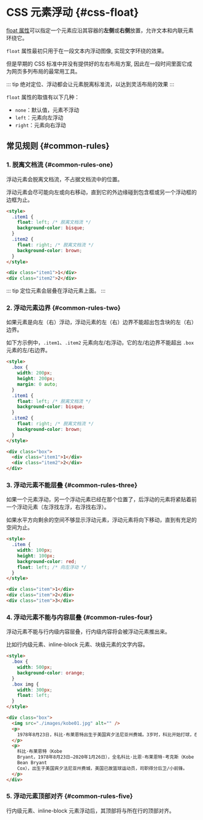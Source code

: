 # CSS 元素浮动 {#css-float}

[float 属性](https://developer.mozilla.org/zh-CN/docs/Web/CSS/float)可以指定一个元素应沿其容器的**左侧**或**右侧**放置，允许文本和内联元素环绕它。

`float` 属性最初只用于在一段文本内浮动图像, 实现文字环绕的效果。

但是早期的 CSS 标准中并没有提供好的左右布局方案, 因此在一段时间里面它成为网页多列布局的最常用工具。

::: tip
绝对定位、浮动都会让元素脱离标准流，以达到灵活布局的效果
:::

`float` 属性的取值有以下几种：

- `none`：默认值，元素不浮动
- `left`：元素向左浮动
- `right`：元素向右浮动

## 常见规则 {#common-rules}

### 1. 脱离文档流 {#common-rules-one}

浮动元素会脱离文档流，不占据文档流中的位置。

浮动元素会尽可能向左或向右移动，直到它的外边缘碰到包含框或另一个浮动框的边框为止。

```html
<style>
  .item1 {
    float: left; /* 脱离文档流 */
    background-color: bisque;
  }
  .item2 {
    float: right; /* 脱离文档流 */
    background-color: brown;
  }
</style>

<div class="item1">1</div>
<div class="item2">2</div>
```

::: tip
定位元素会层叠在浮动元素上面。
:::

### 2. 浮动元素边界 {#common-rules-two}

如果元素是向左（右）浮动，浮动元素的左（右）边界不能超出包含块的左（右）边界。

如下方示例中，`.item1`、`.item2` 元素向左/右浮动，它的左/右边界不能超出 `.box` 元素的左/右边界。

```html
<style>
  .box {
    width: 200px;
    height: 200px;
    margin: 0 auto;
  }
  .item1 {
    float: left; /* 脱离文档流 */
    background-color: bisque;
  }
  .item2 {
    float: right; /* 脱离文档流 */
    background-color: brown;
  }
</style>

<div class="box">
  <div class="item1">1</div>
  <div class="item2">2</div>
</div>
```

### 3. 浮动元素不能层叠 {#common-rules-three}

如果一个元素浮动，另一个浮动元素已经在那个位置了，后浮动的元素将紧贴着前一个浮动元素（左浮找左浮，右浮找右浮）。

如果水平方向剩余的空间不够显示浮动元素，浮动元素将向下移动，直到有充足的空间为止。

```html
<style>
  .item {
    width: 100px;
    height: 100px;
    background-color: red;
    float: left; /* 向左浮动 */
  }
</style>

<div class="item">1</div>
<div class="item">2</div>
<div class="item">3</div>
```

### 4. 浮动元素不能与内容层叠 {#common-rules-four}

浮动元素不能与行内级内容层叠，行内级内容将会被浮动元素推出来。

比如行内级元素、inline-block 元素、块级元素的文字内容。

```html
<style>
  .box {
    width: 500px;
    background-color: orange;
  }
  .box img {
    width: 300px;
    float: left;
  }
</style>

<div class="box">
  <img src="./images/kobe01.jpg" alt="" />
  <p>
    1978年8月23日，科比·布莱恩特出生于美国宾夕法尼亚州费城。3岁时，科比开始打球，在他成长中最喜欢的球队是湖人队。6岁时，科比随父亲前往意大利生活。1991年，科比一家搬回了美国。
  </p>
  <p>
    科比·布莱恩特（Kobe
    Bryant，1978年8月23日—2020年1月26日），全名科比·比恩·布莱恩特·考克斯（Kobe
    Bean Bryant
    Cox），出生于美国宾夕法尼亚州费城，美国已故篮球运动员，司职得分后卫/小前锋。
  </p>
</div>
```

### 5. 浮动元素顶部对齐 {#common-rules-five}

行内级元素、inline-block 元素浮动后，其顶部将与所在行的顶部对齐。

